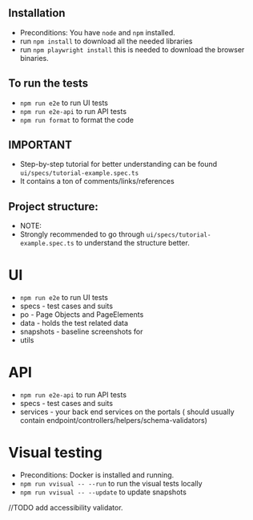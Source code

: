 ## Installation

- Preconditions: You have `node` and `npm` installed.
- run `npm install` to download all the needed libraries
- run `npm playwright install` this is needed to download the browser binaries.

## To run the tests
- `npm run e2e` to run UI tests
- `npm run e2e-api` to run API tests
- `npm run format` to format the code

## IMPORTANT 
- Step-by-step tutorial for better understanding can be found `ui/specs/tutorial-example.spec.ts`
- It contains a ton of comments/links/references

## Project structure:

- NOTE: 
- Strongly recommended to go through `ui/specs/tutorial-example.spec.ts` to understand the structure better.

# UI 
- `npm run e2e` to run UI tests
- specs - test cases and suits
- po - Page Objects and PageElements
- data - holds the test related data
- snapshots - baseline screenshots for 
- utils

# API 
- `npm run e2e-api` to run API tests
- specs - test cases and suits
- services - your back end services on the portals ( should usually contain endpoint/controllers/helpers/schema-validators)

# Visual testing 
- Preconditions: Docker is installed and running.
- `npm run vvisual -- --run` to run the visual tests locally
- `npm run vvisual -- --update` to update snapshots

//TODO add accessibility validator.

